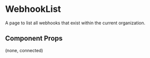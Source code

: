 # WebhookList

A page to list all webhooks that exist within the current organization. 

## Component Props
(none, connected)
